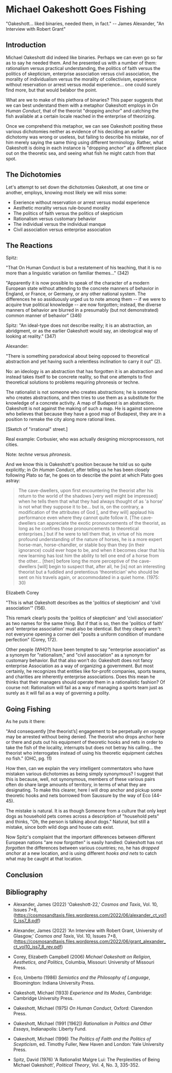 # Michael Oakeshott Goes Fishing


"Oakeshott... liked binaries, needed them, in fact."
-- James Alexander, "An Interview with Robert Grant"


## Introduction

Michael Oakeshott did indeed like binaries. Perhaps we can even go so far as to
say he needed them. And he presented us with a number of them: rationalism
versus practical understanding, the politics of faith versus the politics of
skepticism, enterprise association versus civil association, the morality of
individualism versus the morality of collectivism, experience without
reservation or arrest versus modal experience... one could surely find
more, but that would belabor the point.

What are we to make of this plethora of binaries? This paper suggests that we
can best understand them with a metaphor Oakeshott employs in *On Human
Conduct*, that of the theorist "dropping anchor" and catching the fish
available at a certain locale reached in the enterprise of theorizing.

Once we comprehend this metaphor, we can see Oakeshott positing these various
dichotomies neither as evidence of his deciding an earlier dichotomy was wrong
or useless, but failing to describe his mistake, nor of him merely saying the
same thing using different terminology. Rather, what Oakeshott is doing in each
instance is "dropping anchor" at a different place out on the theoretic sea,
and seeing what fish he might catch from that spot.


## The Dichotomies

Let's attempt to set down the dichotomies Oakeshott, at one time or another, employs, knowing most likely we will miss
some:

- Exerience without reservation or arrest versus modal experience
- Aesthetic morality versus rule-bound morality
- The politics of faith versus the politics of skepticism
- Rationalism versus customary behavior
- The individual versus the individual manque
- Civil association versus enterprise association




## The Reactions


Spitz:

"That On Human Conduct is but a restatement of his teaching, that it is no more than a linguistic variation on familiar themes..." (342)


"Apparently it is now possible to speak of the character of a modern European state without attending to the
concrete manners of behavior in England, or France, or Germany, or any other national system. The differences he so
assiduously urged us to note among them -- if we were to acquire true political knowledge -- are now forgotten;
instead, the diverse manners of behavior are blurred in a presumably (but not demonstrated)
common manner of behavior" (346)


Spitz: "An ideal-type does not describe reality; it is an abstraction, an abridgment, or
as the earlier Oakeshott would say, an ideological way of looking at reality." (347)

Alexander:

"There is something paradoxical about being opposed to theoretical abstraction and yet having such a relentless
inclination to carry it out" (2).

No: an ideology is an abstraction that has forgotten it is an abstraction and instead takes itself to be concrete
reality, so that one attempts to find theoretical solutions to problems requiring phronesis or techne.

The rationalist is not someone who creates abstractions; he is someone who creates abstractions, and then tries to use them
as a substitute for the knowledge of a concrete activity. A map of Budapest is an abstraction. Oakeshott is not against
the making of such a map. He is against someone who believes that because they have a good map of Budapest, they
are in a position to remake the city along more rational lines.

[Sketch of "irrational" street.]

Real example: Corbusier, who was actually designing microprocessors, not cities.

Note: *techne* versus *phronesis*.

And we know this is Oakeshott's position because he told us so quite explicitly; in *On Human Conduct*, after telling us
he has been closely following Plato so far, he goes on to describe the point at which Plato goes astray:

> The cave-dwellers, upon first encountering the theorist after his return to the world of the shadows [very well might be
impressed] when he tells them that what they had always thought of as 'a horse' is not what they suppose it to be… but
is, on the contrary, a modification of the attributes of God [, and they will] applaud his performance even where they
cannot quite follow it. [The cave-dwellers can appreciate the exotic pronouncements of the theorist, as long as he
confines those pronouncements to theoretical enterprises.] but if he were to tell them that, in virtue of
his more profound understanding of the nature of horses, he is a more expert horse-man, horse-chandler, or stable boy
than they (in their ignorance) could ever hope to be, and when it becomes clear that his new learning has lost him the
ability to tell one end of a horse from the other... [then] before long the more perceptive of the cave-dwellers [will]
begin to suspect that, after all, he [is] not an interesting theorist but a fuddled and pretentious ‘theoretician’ who
should be sent on his travels again, or accommodated in a quiet home. (1975: 30)


Elizabeth Corey

"This is what Oakeshott describes as the 'politics of skepticism' and 'civil association'" (156).

This remark clearly posits the 'politics of skepticism' and 'civil association' as two names for the same thing. But if
that is so, then the 'politics of faith' and 'enterprise association' must also be identical. But they clearly aren't:
not everyone opening a corner deli "posits a uniform condition of mundane perfection" (Corey, 172).

Other people (WHO?) have been tempted to say "enterprise association" as a synonym for "rationalism," and "civil association" as
a synonym for customary behavior. But that also won't do: Oakeshott does not fancy enterprise Association as a way of
organizing a government. But most certainly, he recognizes that entities like for-profit companies, sports teams, and
charities are inherently enterprise associations. Does this mean he thinks that their managers should operate them in a
rationalistic fashion? Of course not: Rationalism will fail as a way of managing a sports team just as surely as it
will fail as a way of governing a polity.



## Going Fishing


As he puts it there:

"And consequently [the theorist’s] engagement to be perpetually *en voyage* may
be arrested without being denied. The theorist who drops anchor here or there
and puts out his equipment of theoretic hooks and nets in order to take the
fish of the locality, interrupts but does not betray his calling... the theorist
who interrogates instead of using his theoretic equipment catches no fish."
(OHC, pg. 11)

How then, can we explain the very intelligent commentators who have mistaken various dichotomies as being simply
synonymous? I suggest that this is because, well, not synonymous, members of these various pairs often do share large
amounts of territory, in terms of what they are designating. To make this clearer, here I will drop anchor and pickup
some theoretic hooks and nets borrowed from Saussure by the way of Eco (44-45). 

The mistake is natural. It is as though Someone from a culture that only kept dogs as household pets comes across a
description of "household pets" and thinks, "Oh, the person is talking about dogs." Natural, but still a mistake, since
both wild dogs and house cats exist.

Now Spitz's complaint that the important differences between different European nations "are now forgotten"
is easily handled: Oakeshott has not *forgotten* the differences between various countries; no, he has *dropped anchor*
at a new location, and is using different *hooks and nets* to catch what may be caught at that location.


## Conclusion



## Bibliography


- Alexander, James (2022) 'Oakeshott-22,'
*Cosmos and Taxis*, Vol. 10, Issues 7+8,
(https://cosmosandtaxis.files.wordpress.com/2022/06/alexander_ct_vol10_iss7_8.pdf)

- Alexander, James (2022) 'An Interview with Robert Grant, University of Glasgow,'
*Cosmos and Taxis*, Vol. 10, Issues 7+8,
(https://cosmosandtaxis.files.wordpress.com/2022/06/grant_alexander_ct_vol10_iss7_8_rev.pdf)

- Corey, Elizabeth Campbell (2006) *Michael Oakeshott on Religion, Aesthetics, and Politics*,
Columbia, Missouri: University of Missouri Press.

- Eco, Umberto (1986) *Semiotics and the Philosophy of Language*,
Bloomington: Indiana University Press.

- Oakeshott, Michael (1933) *Experience and Its Modes*,
Cambridge: Cambridge University Press.

- Oakeshott, Michael (1975) *On Human Conduct*, Oxford: Clarendon Press.

- Oakeshott, Michael (1991 [1962]) *Rationalism in Politics and Other Essays*,
Indianapolis: Liberty Fund.

- Oakeshott, Michael (1996) *The Politics of Faith and the Politics of Scepticism*,
ed. Timothy Fuller, New Haven and London: Yale University Press.

- Spitz, David (1976) 'A Rationalist Malgre Lui: The Perplexities
of Being Michael Oakeshott', *Political Theory*, Vol. 4, No. 3, 335-352.

